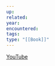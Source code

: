 ```yaml
---
up: 
related: 
year: 
encountered: 
tags: 
type: "[[Book]]"
---
```


[YouTube](https://youtu.be/tZ_icGeC_Ws?si=WAVtH_UgUbN6-lsr)